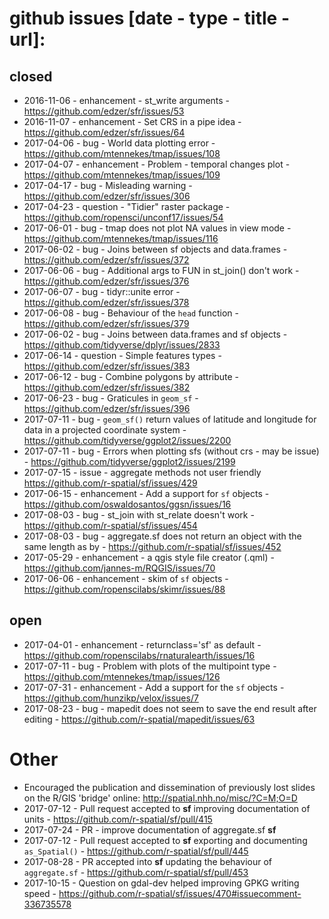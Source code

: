 # github issues [date - type - title - url]:

## closed

- 2016-11-06 - enhancement - st_write arguments - https://github.com/edzer/sfr/issues/53
- 2016-11-07 - enhancement - Set CRS in a pipe idea - https://github.com/edzer/sfr/issues/64
- 2017-04-06 - bug - World data plotting error - https://github.com/mtennekes/tmap/issues/108
- 2017-04-07 - enhancement - Problem - temporal changes plot - https://github.com/mtennekes/tmap/issues/109
- 2017-04-17 - bug - Misleading warning - https://github.com/edzer/sfr/issues/306
- 2017-04-23 - question - "Tidier" raster package - https://github.com/ropensci/unconf17/issues/54
- 2017-06-01 - bug - tmap does not plot NA values in view mode - https://github.com/mtennekes/tmap/issues/116
- 2017-06-02 - bug - Joins between sf objects and data.frames - https://github.com/edzer/sfr/issues/372
- 2017-06-06 - bug - Additional args to FUN in st_join() don't work - https://github.com/edzer/sfr/issues/376
- 2017-06-07 - bug - tidyr::unite error - https://github.com/edzer/sfr/issues/378
- 2017-06-08 - bug - Behaviour of the `head` function - https://github.com/edzer/sfr/issues/379
- 2017-06-02 - bug - Joins between data.frames and sf objects - https://github.com/tidyverse/dplyr/issues/2833
- 2017-06-14 - question - Simple features types - https://github.com/edzer/sfr/issues/383
- 2017-06-12 - bug - Combine polygons by attribute - https://github.com/edzer/sfr/issues/382
- 2017-06-23 - bug - Graticules in `geom_sf` - https://github.com/edzer/sfr/issues/396
- 2017-07-11 - bug - `geom_sf()` return values of latitude and longitude for data in a projected coordinate system - https://github.com/tidyverse/ggplot2/issues/2200
- 2017-07-11 - bug - Errors when plotting sfs (without crs - may be issue) - https://github.com/tidyverse/ggplot2/issues/2199
- 2017-07-15 - issue - aggregate methods not user friendly https://github.com/r-spatial/sf/issues/429
- 2017-06-15 - enhancement - Add a support for `sf` objects - https://github.com/oswaldosantos/ggsn/issues/16
- 2017-08-03 - bug - st_join with st_relate doesn't work - https://github.com/r-spatial/sf/issues/454
- 2017-08-03 - bug - aggregate.sf does not return an object with the same length as by - https://github.com/r-spatial/sf/issues/452
- 2017-05-29 - enhancement - a qgis style file creator (.qml) - https://github.com/jannes-m/RQGIS/issues/70
- 2017-06-06 - enhancement - skim of `sf` objects - https://github.com/ropenscilabs/skimr/issues/88

## open

- 2017-04-01 - enhancement - returnclass='sf' as default - https://github.com/ropenscilabs/rnaturalearth/issues/16
- 2017-07-11 - bug - Problem with plots of the multipoint type - https://github.com/mtennekes/tmap/issues/126
- 2017-07-31 - enhancement - Add a support for the `sf` objects - https://github.com/hunzikp/velox/issues/7
- 2017-08-23 - bug - mapedit does not seem to save the end result after editing - https://github.com/r-spatial/mapedit/issues/63

# Other

- Encouraged the publication and dissemination of previously lost slides on the R/GIS 'bridge' online: http://spatial.nhh.no/misc/?C=M;O=D
- 2017-07-12 - Pull request accepted to **sf** improving documentation of units - https://github.com/r-spatial/sf/pull/415
- 2017-07-24 - PR - improve documentation of aggregate.sf **sf**
- 2017-07-12 - Pull request accepted to **sf** exporting and documenting `as_Spatial()` - https://github.com/r-spatial/sf/pull/445
- 2017-08-28 - PR accepted into **sf** updating the behaviour of `aggregate.sf` - https://github.com/r-spatial/sf/pull/453
- 2017-10-15 - Question on gdal-dev helped improving GPKG writing speed - https://github.com/r-spatial/sf/issues/470#issuecomment-336735578
